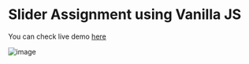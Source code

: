 # Slider Assignment using Vanilla JS
You can check live demo [here](https://mahmoud-alaa1.github.io/DEPI-Assignment-8/)

![image](https://github.com/user-attachments/assets/0116d485-599e-4d41-9296-69a34b24f42a)

